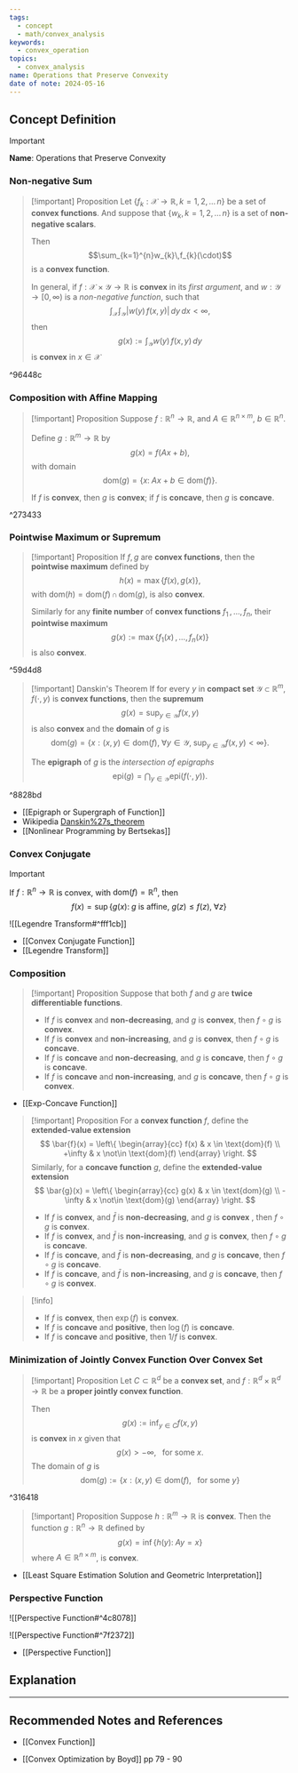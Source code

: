 ```yaml
---
tags:
  - concept
  - math/convex_analysis
keywords:
  - convex_operation
topics:
  - convex_analysis
name: Operations that Preserve Convexity
date of note: 2024-05-16
---
```


## Concept Definition

>[!important]
>**Name**: Operations that Preserve Convexity

### Non-negative Sum

>[!important] Proposition
>Let $\left\{ f_{k}: \mathcal{X} \to \mathbb{R}, k=1,2,\,{}\ldots{}\,n \right\}$ be a set of **convex functions**. And suppose that $\left\{ w_{k}, k=1,2,\,{}\ldots{}\,n \right\}$ is a set of **non-negative scalars**.
>
>Then $$\sum_{k=1}^{n}w_{k}\,f_{k}(\cdot)$$ is a **convex function**.
>
>In general, if $f: \mathcal{X} \times \mathcal{Y} \to \mathbb{R}$ is **convex** in its *first argument*, and $w: \mathcal{Y} \to [0, \infty)$ is a *non-negative function*, such that
>$$
> \int_{\mathcal{X}}\int_{\mathcal{Y}}|w(y)\,f(x, y)|\,dy\,dx < \infty,
>$$
>then 
>$$
>g(x) :=  \int_{\mathcal{Y}}w(y)\,f(x, y)\,dy
>$$
>is **convex** in $x\in \mathcal{X}$

^96448c

### Composition with Affine Mapping

>[!important] Proposition
>Suppose $f: \mathbb{R}^n \to \mathbb{R}$, and $A \in \mathbb{R}^{n \times m}$, $b\in \mathbb{R}^{n}$.
>
>Define $g: \mathbb{R}^{m} \to \mathbb{R}$ by $$g(x) = f\left(Ax + b\right),$$ with domain $$\text{dom}(g) = \left\{ x: \; Ax + b \in \text{dom}(f) \right\}.$$
>
>If $f$ is **convex**, then $g$ is **convex**; if $f$ is **concave**, then $g$ is **concave**.

^273433

### Pointwise Maximum or Supremum

>[!important] Proposition
>If $f, g$ are **convex functions**, then the **pointwise maximum** defined by
>$$
>h(x) = \max\{ f(x), g(x) \},
>$$
>with $\text{dom}(h) = \text{dom}(f) \,\cap\,\text{dom}(g),$ is also **convex**.
>
>Similarly for any **finite number** of **convex functions** $f_{1} \,{,}\ldots{,}\,f_{n}$, their **pointwise maximum** $$g(x) := \max\left\{ f_{1}(x) \,{,}\ldots{,}\,f_{n}(x) \right\}$$ is also **convex**.

^59d4d8

>[!important] Danskin's Theorem
>If for every $y$ in **compact set** $\mathcal{Y} \subset \mathbb{R}^{m}$, $f(\cdot, y)$ is **convex functions**, then the **supremum** 
>$$
>g(x) = \sup_{y \in \mathcal{Y}}f(x, y)
>$$
> is also **convex** and the **domain** of $g$ is $$\text{dom}(g) = \{ x: (x, y) \in \text{dom}(f), \; \forall y\in \mathcal{Y},\;  \sup_{y \in \mathcal{Y}}f(x, y) < \infty \}. $$
> 
> The **epigraph** of $g$ is the *intersection of epigraphs*
>$$
>\text{epi}(g) = \bigcap_{y \in \mathcal{Y}}\text{epi}(f(\cdot, y)).
>$$

^8828bd

- [[Epigraph or Supergraph of Function]]
- Wikipedia [Danskin%27s_theorem](https://en.wikipedia.org/wiki/Danskin%27s_theorem)
- [[Nonlinear Programming by Bertsekas]]



### Convex Conjugate 

>[!important]
>If $f: \mathbb{R}^n \to \mathbb{R}$ is convex, with $\text{dom}(f) = \mathbb{R}^n$, then 
>$$
>f(x) = \sup\left\{ g(x):\; g \text{ is affine, } g(z) \le f(z),\; \forall z\right\} 
>$$


![[Legendre Transform#^fff1cb]]

- [[Convex Conjugate Function]]
- [[Legendre Transform]]


### Composition 

>[!important] Proposition
>Suppose that both $f$ and $g$ are **twice differentiable functions**.
>- If $f$ is **convex** and **non-decreasing**, and $g$ is **convex**, then  $f \circ g$ is **convex**.
>- If $f$ is **convex** and **non-increasing**, and $g$ is **convex**, then  $f \circ g$ is **concave**.
>- If $f$ is **concave** and **non-decreasing**, and $g$ is **concave**, then  $f \circ g$ is **concave**.
>- If $f$ is **concave** and **non-increasing**, and $g$ is **concave**, then  $f \circ g$ is **convex**.

- [[Exp-Concave Function]]

>[!important] Proposition
>For a **convex function** $f$, define the **extended-value extension**
>$$
>\bar{f}(x) = \left\{
>\begin{array}{cc}
> f(x) & x \in \text{dom}(f) \\
> +\infty &  x \not\in \text{dom}(f)
>\end{array}
>\right.
>$$
>Similarly, for a **concave function** $g$, define the **extended-value extension**
>$$
>\bar{g}(x) = \left\{
>\begin{array}{cc}
> g(x) & x \in \text{dom}(g) \\
> -\infty &  x \not\in \text{dom}(g)
>\end{array}
>\right.
>$$
>
>
>- If $f$ is **convex**, and $\bar{f}$ is **non-decreasing**, and $g$ is **convex** , then  $f \circ g$ is **convex**.
>- If $f$ is **convex**, and $\bar{f}$ is **non-increasing**, and $g$ is **convex**, then  $f \circ g$ is **concave**.
>- If $f$ is **concave**, and $\bar{f}$ is **non-decreasing**, and $g$ is **concave**, then  $f \circ g$ is **concave**.
>- If $f$ is **concave**, and $\bar{f}$ is **non-increasing**, and $g$ is **concave**, then  $f \circ g$ is **convex**.

>[!info]
>- If $f$ is **convex**, then $\exp(f)$ is **convex**.
>- If $f$ is **concave** and **positive**, then $\log(f)$ is **concave**.
>- If $f$ is **concave** and **positive**, then $1 / f$ is **convex**.

### Minimization of Jointly Convex Function Over Convex Set

>[!important] Proposition
>Let $C \subset \mathbb{R}^{d}$ be a **convex set**, and $f: \mathbb{R}^{d} \times  \mathbb{R}^{d} \to \mathbb{R}$ be a **proper jointly convex function**.
>
>Then 
>$$
>g(x) := \inf_{y \in C}f(x, y)
>$$
>is **convex** in $x$ given that $$g(x) > - \infty, \;\;\text{ for some }x.$$ The domain of $g$ is
>$$
>\text{dom}(g) := \left\{ x: (x,y)\in \text{dom}(f), \;\; \text{ for some }y \right\} 
>$$

^316418

>[!important] Proposition
>Suppose $h: \mathbb{R}^{m} \to \mathbb{R}$ is **convex**. Then the function $g: \mathbb{R}^{n}\to \mathbb{R}$ defined by
>$$
>g(x) = \inf\left\{ h(y): \; Ay = x \right\} 
>$$
>where $A\in \mathbb{R}^{n\times m}$, is **convex**.

- [[Least Square Estimation Solution and Geometric Interpretation]]


### Perspective Function

![[Perspective Function#^4c8078]]

![[Perspective Function#^7f2372]]

- [[Perspective Function]]







## Explanation





-----------
##  Recommended Notes and References

- [[Convex Function]]

- [[Convex Optimization by Boyd]] pp 79 - 90